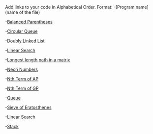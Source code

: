 Add links to your code in Alphabetical Order.
Format:
-[Program name](name of the file)

-[Balanced Parentheses](balanced_parentheses.py)

-[Circular Queue](CircularQueue.py)

-[Doubly Linked List](Doubly_Linked_List.py)

-[Linear Search](Linear_Search.py)

-[Longest length path in a matrix](LongestPath_Matrix.py)

-[Neon Numbers](neon_numbers.py)

-[Nth Term of AP](nth_term_of_ap.py)

-[Nth Term of GP](nth_term_of_gp.py)

-[Queue](Queue.py)

-[Sieve of Eratosthenes](Sieve_of_Eratosthenes.py)

-[Linear Search](Linear_Search.py)

-[Stack](stack.py)

